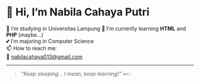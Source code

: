 # 👋 Hi, I’m Nabila Cahaya Putri

👀 I’m studying in Universitas Lampung
🌱 I’m currently learning **HTML** and **PHP** (maybe...)  
💕 I’m majoring in Computer Science  
📫 How to reach me:  
📧 [nabilacahaya013@gmail.com](mailto:nabilacahaya013@gmail.com)  

---

> _“Keep sleeping… I mean, keep learning!”_ 💤💡
